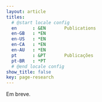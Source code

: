 ```yaml
---
layout: article
titles:
  # @start locale config
  en      : &EN       Publications
  en-GB   : *EN
  en-US   : *EN
  en-CA   : *EN
  en-AU   : *EN
  pt      : &PT       Publicações
  pt-BR   : *PT
  # @end locale config
show_title: false
key: page-research
---
```


Em breve.
